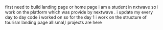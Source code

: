 first need to build landing page or home page 
i am a student in nxtwave so i work on the platform which was provide by nextwave .
i update my every day to day code i worked on 
so for the day 1 i work on the structure of tourism landing page 
all smal,l projects are here

